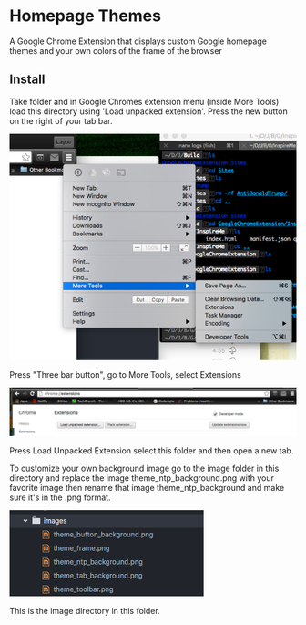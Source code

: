 <!--
@Author: Layne Faler <laynefaler>
@Date:   08-05-2016
@Email:  laynefaler@gmail.com
@Last modified by:   laynefaler
@Last modified time: 08-06-2016
-->

# Homepage Themes
 A Google Chrome Extension that displays custom Google homepage themes and your own colors of the frame of the browser
## Install
Take folder and in Google Chromes extension menu (inside More Tools) load this directory using 'Load unpacked extension'. Press the new button on the right of your tab bar.

![alt-tag](https://github.com/laynef/HomepageThemeGCE_JS/blob/master/Screen%20Shot%202016-08-05%20at%206.17.48%20PM.png)

Press "Three bar button", go to More Tools, select Extensions

![alt-tag](https://github.com/laynef/HomepageThemeGCE_JS/blob/master/Screen%20Shot%202016-08-05%20at%206.17.16%20PM.png)

Press Load Unpacked Extension select this folder and then open a new tab.

To customize your own background image go to the image folder in this directory and replace the image theme_ntp_background.png with your favorite image then rename that image theme_ntp_background and make sure it's in the .png format.

![alt-tag](https://github.com/laynef/HomepageThemeGCE_JS/blob/master/Screen%20Shot%202016-08-06%20at%2011.08.53%20AM.png)

This is the image directory in this folder.
